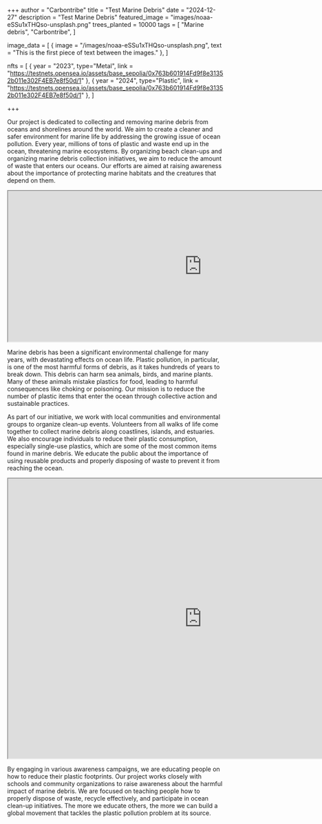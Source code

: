 +++
author = "Carbontribe"
title = "Test Marine Debris"
date = "2024-12-27"
description = "Test Marine Debris"
featured_image = "images/noaa-eSSu1xTHQso-unsplash.png"
trees_planted = 10000
tags = [
    "Marine debris",
    "Carbontribe",
]

image_data = [
  { image = "/images/noaa-eSSu1xTHQso-unsplash.png", text = "This is the first piece of text between the images." },
]

nfts = [
  { year = "2023", type="Metal", link = "https://testnets.opensea.io/assets/base_sepolia/0x763b601914Fd9f8e31352b011e302F4EB7e8f50d/1" },
  { year = "2024", type="Plastic", link = "https://testnets.opensea.io/assets/base_sepolia/0x763b601914Fd9f8e31352b011e302F4EB7e8f50d/1" },
]

+++

Our project is dedicated to collecting and removing marine debris from oceans and shorelines around the world. We aim to create a cleaner and safer environment for marine life by addressing the growing issue of ocean pollution. Every year, millions of tons of plastic and waste end up in the ocean, threatening marine ecosystems. By organizing beach clean-ups and organizing marine debris collection initiatives, we aim to reduce the amount of waste that enters our oceans. Our efforts are aimed at raising awareness about the importance of protecting marine habitats and the creatures that depend on them.

<iframe width="900" height="350" src="https://www.openstreetmap.org/export/embed.html?bbox=133.96865844726565%2C34.27480789279758%2C134.54063415527347%2C34.71791112677537&amp;layer=mapnik&amp;marker=34.49665386781626%2C134.25464630126953" style=""></iframe>

Marine debris has been a significant environmental challenge for many years, with devastating effects on ocean life. Plastic pollution, in particular, is one of the most harmful forms of debris, as it takes hundreds of years to break down. This debris can harm sea animals, birds, and marine plants. Many of these animals mistake plastics for food, leading to harmful consequences like choking or poisoning. Our mission is to reduce the number of plastic items that enter the ocean through collective action and sustainable practices.


As part of our initiative, we work with local communities and environmental groups to organize clean-up events. Volunteers from all walks of life come together to collect marine debris along coastlines, islands, and estuaries. We also encourage individuals to reduce their plastic consumption, especially single-use plastics, which are some of the most common items found in marine debris. We educate the public about the importance of using reusable products and properly disposing of waste to prevent it from reaching the ocean.

<iframe width="900" height="650" src="https://mol.org/regions/region/species?regiontype=region&region_id=15c2ed3a-16f4-474c-8fc3-8764eeb7c302" style=""></iframe>

By engaging in various awareness campaigns, we are educating people on how to reduce their plastic footprints. Our project works closely with schools and community organizations to raise awareness about the harmful impact of marine debris. We are focused on teaching people how to properly dispose of waste, recycle effectively, and participate in ocean clean-up initiatives. The more we educate others, the more we can build a global movement that tackles the plastic pollution problem at its source.
